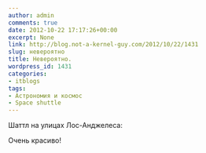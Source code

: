 ```yaml
---
author: admin
comments: true
date: 2012-10-22 17:17:26+00:00
excerpt: None
link: http://blog.not-a-kernel-guy.com/2012/10/22/1431
slug: невероятно
title: Невероятно.
wordpress_id: 1431
categories:
- itblogs
tags:
- Астрономия и космос
- Space shuttle
---
```


Шаттл на улицах Лос-Анджелеса:



Очень красиво!
